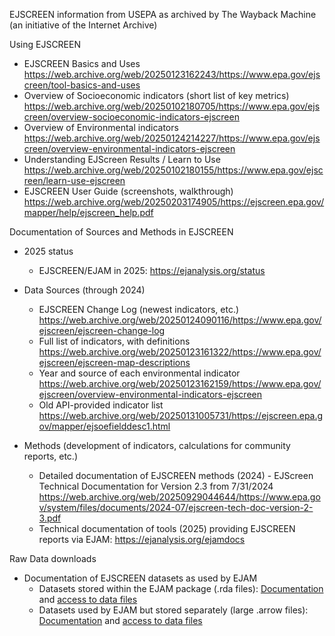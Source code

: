 
EJSCREEN information from USEPA as archived by The Wayback Machine (an initiative of the Internet Archive)

Using EJSCREEN

- EJSCREEN Basics and Uses  
https://web.archive.org/web/20250123162243/https://www.epa.gov/ejscreen/tool-basics-and-uses
- Overview of Socioeconomic indicators (short list of key metrics)  
https://web.archive.org/web/20250102180705/https://www.epa.gov/ejscreen/overview-socioeconomic-indicators-ejscreen
- Overview of Environmental indicators  
https://web.archive.org/web/20250124214227/https://www.epa.gov/ejscreen/overview-environmental-indicators-ejscreen
- Understanding EJScreen Results / Learn to Use   
https://web.archive.org/web/20250102180155/https://www.epa.gov/ejscreen/learn-use-ejscreen
- EJSCREEN User Guide (screenshots, walkthrough)  
https://web.archive.org/web/20250203174905/https://ejscreen.epa.gov/mapper/help/ejscreen_help.pdf

Documentation of Sources and Methods in EJSCREEN

- 2025 status
  - EJSCREEN/EJAM in 2025: 
https://ejanalysis.org/status

- Data Sources (through 2024)
  - EJSCREEN Change Log (newest indicators, etc.)  
  https://web.archive.org/web/20250124090116/https://www.epa.gov/ejscreen/ejscreen-change-log
  - Full list of indicators, with definitions  
  https://web.archive.org/web/20250123161322/https://www.epa.gov/ejscreen/ejscreen-map-descriptions
  - Year and source of each environmental indicator  
  https://web.archive.org/web/20250123162159/https://www.epa.gov/ejscreen/overview-environmental-indicators-ejscreen
  - Old API-provided indicator list  
  https://web.archive.org/web/20250131005731/https://ejscreen.epa.gov/mapper/ejsoefielddesc1.html

- Methods (development of indicators, calculations for community reports, etc.)
  - Detailed documentation of EJSCREEN methods (2024) - EJScreen Technical Documentation for Version 2.3 from 7/31/2024  
  https://web.archive.org/web/20250929044644/https://www.epa.gov/system/files/documents/2024-07/ejscreen-tech-doc-version-2-3.pdf
  - Technical documentation of tools (2025) providing EJSCREEN reports via EJAM: 
https://ejanalysis.org/ejamdocs

Raw Data downloads

- Documentation of EJSCREEN datasets as used by EJAM
  - Datasets stored within the EJAM package (.rda files): [Documentation](https://ejanalysis.github.io/EJAM/reference/index.html#datasets-with-indicators-etc-) and [access to data files](https://github.com/ejanalysis/EJAM/tree/main/data)
  - Datasets used by EJAM but stored separately (large .arrow files): [Documentation](https://ejanalysis.github.io/EJAM/reference/index.html#datasets-with-indicators-etc-) and [access to data files](https://github.com/ejanalysis/ejamdata/tree/main/data)

